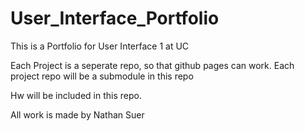 # User_Interface_Portfolio

This is a Portfolio for User Interface 1 at UC

Each Project is a seperate repo, so that github pages can work. Each project repo will be a submodule in this repo

Hw will be included in this repo.

All work is made by Nathan Suer
